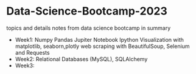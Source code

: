 # Data-Science-Bootcamp-2023
topics and details notes from data science bootcamp in summary

- Week1:
Numpy
Pandas
Jupiter Notebook
Ipython
Visualization with matplotlib, seaborn,plotly
web scraping with BeautifulSoup, Selenium and Requests
- Week2:
Relational Databases (MySQL), SQLAlchemy
- Week3:
